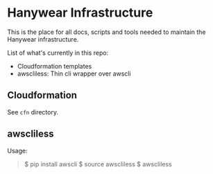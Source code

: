 # Hanywear Infrastructure

This is the place for all docs, scripts and tools needed to maintain the
Hanywear infrastructure.

List of what's currently in this repo:

- Cloudformation templates
- awscliless: Thin cli wrapper over awscli

## Cloudformation

See `cfn` directory.

## awscliless

Usage:

> $ pip install awscli
> $ source awscliless
> $ awscliless
